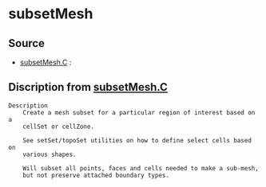 # subsetMesh

## Source

- [subsetMesh.C](subsetMesh.C) : 


## Discription from [subsetMesh.C](subsetMesh.C)

```
Description
    Create a mesh subset for a particular region of interest based on a
    cellSet or cellZone.

    See setSet/topoSet utilities on how to define select cells based on
    various shapes.

    Will subset all points, faces and cells needed to make a sub-mesh,
    but not preserve attached boundary types.


```

